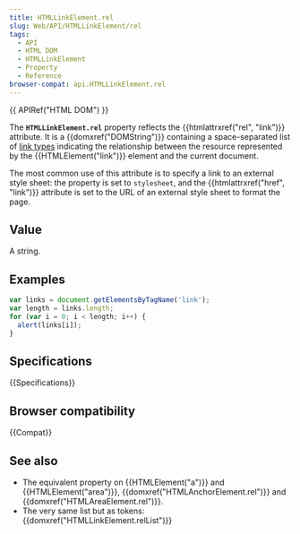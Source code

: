 ```yaml
---
title: HTMLLinkElement.rel
slug: Web/API/HTMLLinkElement/rel
tags:
  - API
  - HTML DOM
  - HTMLLinkElement
  - Property
  - Reference
browser-compat: api.HTMLLinkElement.rel
---
```

{{ APIRef("HTML DOM") }}

The **`HTMLLinkElement.rel`** property reflects the
{{htmlattrxref("rel", "link")}} attribute. It is a {{domxref("DOMString")}} containing a
space-separated list of [link types](/en-US/docs/Web/HTML/Link_types)
indicating the relationship between the resource represented by the
{{HTMLElement("link")}} element and the current document.

The most common use of this attribute is to specify a link to an external style sheet:
the property is set to `stylesheet`, and the {{htmlattrxref("href", "link")}}
attribute is set to the URL of an external style sheet to format the page.

## Value

A string.

## Examples

```js
var links = document.getElementsByTagName('link');
var length = links.length;
for (var i = 0; i < length; i++) {
  alert(links[i]);
}
```

## Specifications

{{Specifications}}

## Browser compatibility

{{Compat}}

## See also

- The equivalent property on {{HTMLElement("a")}} and {{HTMLElement("area")}},
  {{domxref("HTMLAnchorElement.rel")}} and {{domxref("HTMLAreaElement.rel")}}.
- The very same list but as tokens: {{domxref("HTMLLinkElement.relList")}}
